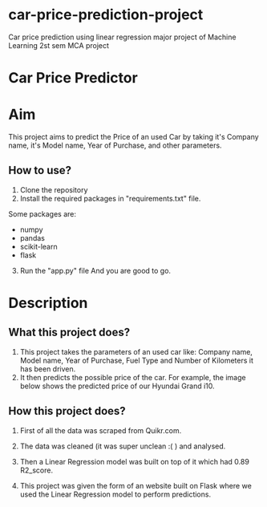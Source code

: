 # car-price-prediction-project
Car price prediction using linear regression major project of Machine Learning 2st sem MCA project

# Car Price Predictor

# Aim

This project aims to predict the Price of an used Car by taking it's Company name, it's Model name, Year of Purchase, and other parameters.

## How to use?

1. Clone the repository
2. Install the required packages in "requirements.txt" file.

Some packages are:
 - numpy 
 - pandas 
 - scikit-learn
 - flask

3. Run the "app.py" file
And you are good to go. 

# Description

## What this project does?

1. This project takes the parameters of an used car like: Company name, Model name, Year of Purchase, Fuel Type and Number of Kilometers it has been driven.
2. It then predicts the possible price of the car. For example, the image below shows the predicted price of our Hyundai Grand i10. 

## How this project does?

1. First of all the data was scraped from Quikr.com.

2. The data was cleaned (it was super unclean :( ) and analysed.

3. Then a Linear Regression model was built on top of it which had 0.89 R2_score.

4. This project was given the form of an website built on Flask where we used the Linear Regression model to perform predictions.
